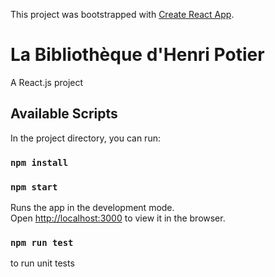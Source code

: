 This project was bootstrapped with [Create React App](https://github.com/facebook/create-react-app).

# La Bibliothèque d'Henri Potier

A React.js project
## Available Scripts

In the project directory, you can run:

### `npm install`
### `npm start`

Runs the app in the development mode.<br />
Open [http://localhost:3000](http://localhost:3000) to view it in the browser.

### `npm run test`
to run unit tests



